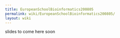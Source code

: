 ```yaml
---
title: EuropeanSchoolBioinformatics200805
permalink: wiki/EuropeanSchoolBioinformatics200805/
layout: wiki
---
```


slides to come here soon
